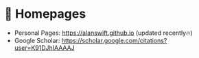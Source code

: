 # 📎 Homepages
- Personal Pages: https://alanswift.github.io (updated recently🔥)
- Google Scholar: https://scholar.google.com/citations?user=K91DJhIAAAAJ
